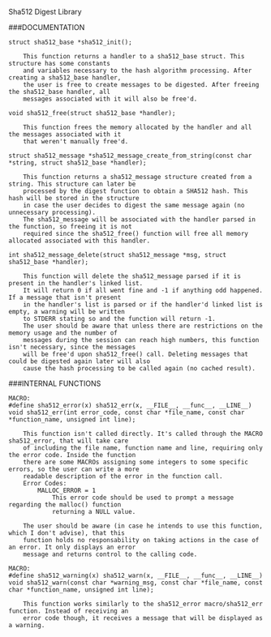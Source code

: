 Sha512 Digest Library

###DOCUMENTATION

	struct sha512_base *sha512_init();

		This function returns a handler to a sha512_base struct. This structure has some constants
		and variables necessary to the hash algorithm processing. After creating a sha512_base handler,
		the user is free to create messages to be digested. After freeing the sha512_base handler, all
		messages associated with it will also be free'd.

	void sha512_free(struct sha512_base *handler);

		This function frees the memory allocated by the handler and all the messages associated with it
		that weren't manually free'd.

	struct sha512_message *sha512_message_create_from_string(const char *string, struct sha512_base *handler);

		This function returns a sha512_message structure created from a string. This structure can later be
		processed by the digest function to obtain a SHA512 hash. This hash will be stored in the structure
		in case the user decides to digest the same message again (no unnecessary processing).
		The sha512_message will be associated with the handler parsed in the function, so freeing it is not
		required since the sha512_free() function will free all memory allocated associated with this handler.

	int sha512_message_delete(struct sha512_message *msg, struct sha512_base *handler);

		This function will delete the sha512_message parsed if it is present in the handler's linked list.
		It will return 0 if all went fine and -1 if anything odd happened. If a message that isn't present
		in the handler's list is parsed or if the handler'd linked list is empty, a warning will be written
		to STDERR stating so and the function will return -1.
		The user should be aware that unless there are restrictions on the memory usage and the number of
		messages during the session can reach high numbers, this function isn't necessary, since the messages
		will be free'd upon sha512_free() call. Deleting messages that could be digested again later will also
		cause the hash processing to be called again (no cached result).

###INTERNAL FUNCTIONS

	MACRO:
	#define sha512_error(x) sha512_err(x, __FILE__, __func__, __LINE__)
	void sha512_err(int error_code, const char *file_name, const char *function_name, unsigned int line);

		This function isn't called directly. It's called through the MACRO sha512_error, that will take care
		of including the file name, function name and line, requiring only the error code. Inside the function
		there are some MACROs assigning some integers to some specific errors, so the user can write a more
		readable description of the error in the function call.
		Error Codes:
			MALLOC_ERROR = 1
				This error code should be used to prompt a message regarding the malloc() function
				returning a NULL value.

		The user should be aware (in case he intends to use this function, which I don't advise), that this
		function holds no responsability on taking actions in the case of an error. It only displays an error
		message and returns control to the calling code.

	MACRO:
	#define sha512_warning(x) sha512_warn(x, __FILE__, __func__, __LINE__)
	void sha512_warn(const char *warning_msg, const char *file_name, const char *function_name, unsigned int line);

		This function works similarly to the sha512_error macro/sha512_err function. Instead of receiving an
		error code though, it receives a message that will be displayed as a warning.

